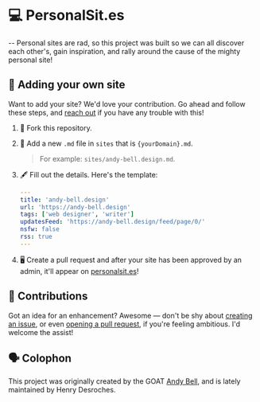 # 💻 PersonalSit.es
--
Personal sites are rad, so this project was built so we can all discover each other's, gain inspiration, and rally around the cause of the mighty personal site!

## 📇 Adding your own site

Want to add your site? We'd love your contribution. Go ahead and follow these steps, and [reach out](https://twitter.com/messages/compose?recipient_id=2509306208) if you have any trouble with this!

1. 🍴 Fork this repository.

2. 📝 Add a new `.md` file in `sites` that is `{yourDomain}.md`.

   > For example: `sites/andy-bell.design.md`.

3. 🖋 Fill out the details. Here's the template:

   ```yaml
   ---
   title: 'andy-bell.design'
   url: 'https://andy-bell.design'
   tags: ['web designer', 'writer']
   updatesFeed: 'https://andy-bell.design/feed/page/0/'
   nsfw: false
   rss: true
   ---

   ```

4. 🖥 Create a pull request and after your site has been approved by an admin, it'll appear on [personalsit.es](https://personalsit.es)!

## 📄 Contributions

Got an idea for an enhancement? Awesome — don't be shy about [creating an issue](https://github.com/xdesro/personalsit.es/issues/new), or even [opening a pull request](https://github.com/xdesro/personalsit.es/pulls), if you're feeling ambitious. I'd welcome the assist!

## 🗣 Colophon

This project was originally created by the GOAT [Andy Bell](https://hankchizljaw.com/), and is lately maintained by Henry Desroches.

